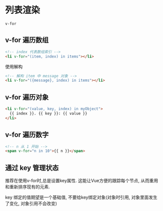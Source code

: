 # 列表渲染

`v-for`

## v-for 遍历数组

```html
<!-- index 代表数组索引 -->
<li v-for="(item, index) in items"></li>
```

使用解构

```html
<!-- 解构 item 中 message 对象 -->
<li v-for="({message}, index) in items"></li>
```

## v-for 遍历对象

```html
<li v-for="(value, key, index) in myObject">
  {{ index }}. {{ key }}: {{ value }}
</li>
```

## v-for 遍历数字

```html
<!-- n 从 1 开始 -->
<span v-for="n in 10">{{ n }}</span>
```

## 通过 key 管理状态

推荐在使用v-for时,总是设置key属性. 这能让Vue方便的跟踪每个节点, 从而重用和重新排序现有的元素.

key 绑定的值期望是一个基础值, 不要给key绑定对象(对象时引用, 对象里面发生了变化, 对象引用不会改变)



